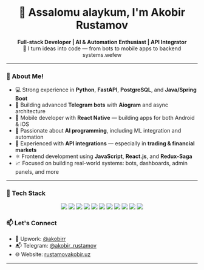<h1 align="center">👋 Assalomu alaykum, I'm Akobir Rustamov</h1>

<p align="center">
  <strong>Full-stack Developer | AI & Automation Enthusiast | API Integrator</strong><br/>
  🧠 I turn ideas into code — from bots to mobile apps to backend systems.wefew
</p>

---------

### 🚀 About Me!

- 💻 Strong experience in **Python**, **FastAPI**, **PostgreSQL**, and **Java/Spring Boot**
- 🤖 Building advanced **Telegram bots** with **Aiogram** and async architecture
- 📱 Mobile developer with **React Native** — building apps for both Android & iOS
- 🧠 Passionate about **AI programming**, including ML integration and automation
- 🔌 Experienced with **API integrations** — especially in **trading & financial markets**
- ⚛️ Frontend development using **JavaScript**, **React.js**, and **Redux-Saga**
- 📈 Focused on building real-world systems: bots, dashboards, admin panels, and more
---------

### 🧰 Tech Stack

<div align="center">
  <img src="https://img.shields.io/badge/Python-3776AB?style=for-the-badge&logo=python&logoColor=white"/>
  <img src="https://img.shields.io/badge/FastAPI-005571?style=for-the-badge&logo=fastapi"/>
  <img src="https://img.shields.io/badge/PostgreSQL-316192?style=for-the-badge&logo=postgresql&logoColor=white"/>
  <img src="https://img.shields.io/badge/Java-ED8B00?style=for-the-badge&logo=java&logoColor=white"/>
  <img src="https://img.shields.io/badge/Spring_Boot-6DB33F?style=for-the-badge&logo=springboot&logoColor=white"/>
  <img src="https://img.shields.io/badge/React_Native-20232A?style=for-the-badge&logo=react&logoColor=61DAFB"/>
  <img src="https://img.shields.io/badge/React.js-20232A?style=for-the-badge&logo=react&logoColor=61DAFB"/>
  <img src="https://img.shields.io/badge/JavaScript-F7DF1E?style=for-the-badge&logo=javascript&logoColor=black"/>
  <img src="https://img.shields.io/badge/Aiogram-blue?style=for-the-badge"/>
  <img src="https://img.shields.io/badge/AI-Programming-orange?style=for-the-badge"/>
  <img src="https://img.shields.io/badge/Trading_APIs-009688?style=for-the-badge"/>
</div>






### 📫 Let's Connect

- 💼 Upwork: [@akobirr](https://www.upwork.com/freelancers/akobirr)
- 📬 Telegram: [@akobir_rustamov](https://t.me/kobir_rustamov)
- 🌐 Website: [rustamovakobir.uz](https://rustamovakobir.netlify.app)

---

